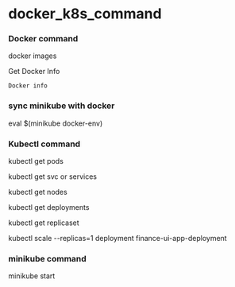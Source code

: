 # docker_k8s_command

### Docker command

docker images

Get Docker Info 

 ```Docker info```

### sync minikube with docker

   eval $(minikube docker-env)

 ### Kubectl command

 kubectl get pods

 kubectl get svc or services

 kubectl get nodes

 kubectl get deployments

 kubectl get replicaset

kubectl scale --replicas=1 deployment finance-ui-app-deployment

 ### minikube command

 minikube start

   
